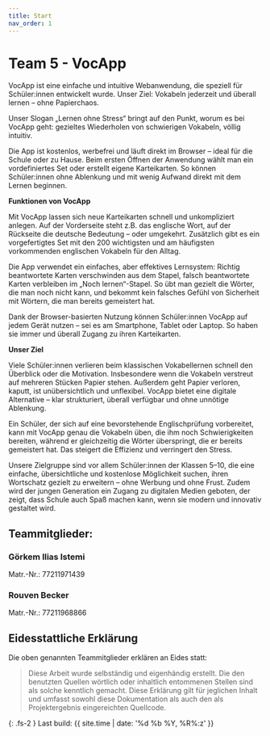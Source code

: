 ```yaml
---
title: Start
nav_order: 1
---
```


# Team 5 - VocApp

VocApp ist eine einfache und intuitive Webanwendung, die speziell für Schüler:innen entwickelt wurde. Unser Ziel: Vokabeln jederzeit und überall lernen – ohne Papierchaos.

Unser Slogan „Lernen ohne Stress“ bringt auf den Punkt, worum es bei VocApp geht: gezieltes Wiederholen von schwierigen Vokabeln, völlig intuitiv.

Die App ist kostenlos, werbefrei und läuft direkt im Browser – ideal für die Schule oder zu Hause. Beim ersten Öffnen der Anwendung wählt man ein vordefiniertes Set oder erstellt eigene Karteikarten. So können Schüler:innen ohne Ablenkung und mit wenig Aufwand direkt mit dem Lernen beginnen.

**Funktionen von VocApp**

Mit VocApp lassen sich neue Karteikarten schnell und unkompliziert anlegen. Auf der Vorderseite steht z.B. das englische Wort, auf der Rückseite die deutsche Bedeutung – oder umgekehrt. Zusätzlich gibt es ein vorgefertigtes Set mit den 200 wichtigsten und am häufigsten vorkommenden englischen Vokabeln für den Alltag.

Die App verwendet ein einfaches, aber effektives Lernsystem: Richtig beantwortete Karten verschwinden aus dem Stapel, falsch beantwortete Karten verbleiben im „Noch lernen“-Stapel. So übt man gezielt die Wörter, die man noch nicht kann, und bekommt kein falsches Gefühl von Sicherheit mit Wörtern, die man bereits gemeistert hat.

Dank der Browser-basierten Nutzung können Schüler:innen VocApp auf jedem Gerät nutzen – sei es am Smartphone, Tablet oder Laptop. So haben sie immer und überall Zugang zu ihren Karteikarten.

**Unser Ziel**

Viele Schüler:innen verlieren beim klassischen Vokabellernen schnell den Überblick oder die Motivation. Insbesondere wenn die Vokabeln verstreut auf mehreren Stücken Papier stehen. Außerdem geht Papier verloren, kaputt, ist unübersichtlich und unflexibel. VocApp bietet eine digitale Alternative – klar strukturiert, überall verfügbar und ohne unnötige Ablenkung.

Ein Schüler, der sich auf eine bevorstehende Englischprüfung vorbereitet, kann mit VocApp genau die Vokabeln üben, die ihm noch Schwierigkeiten bereiten, während er gleichzeitig die Wörter überspringt, die er bereits gemeistert hat. Das steigert die Effizienz und verringert den Stress.

Unsere Zielgruppe sind vor allem Schüler:innen der Klassen 5–10, die eine einfache, übersichtliche und kostenlose Möglichkeit suchen, ihren Wortschatz gezielt zu erweitern – ohne Werbung und ohne Frust. Zudem wird der jungen Generation ein Zugang zu digitalen Medien geboten, der zeigt, dass Schule auch Spaß machen kann, wenn sie modern und innovativ gestaltet wird.

## Teammitglieder:

### Görkem Ilias Istemi
Matr.-Nr.: 77211971439

### Rouven Becker
Matr.-Nr.: 77211968866

## Eidesstattliche Erklärung

Die oben genannten Teammitglieder erklären an Eides statt:

> Diese Arbeit wurde selbständig und eigenhändig erstellt. Die den benutzten Quellen wörtlich oder inhaltlich entommenen Stellen sind als solche kenntlich gemacht. Diese Erklärung gilt für jeglichen Inhalt und umfasst sowohl diese Dokumentation als auch den als Projektergebnis eingereichten Quellcode.

{: .fs-2 }
Last build: {{ site.time | date: '%d %b %Y, %R%:z' }}
